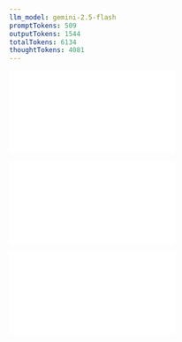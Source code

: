 ```yaml
---
llm_model: gemini-2.5-flash
promptTokens: 509
outputTokens: 1544
totalTokens: 6134
thoughtTokens: 4081
---
```


![@](steps/_.7bdc3530.md)

![@](steps/test.03bde299.md)

![@](steps/response.412147fc.md)